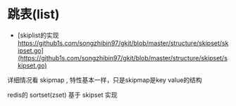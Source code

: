 # 跳表(list)

- [skiplist的实现 https://github1s.com/songzhibin97/gkit/blob/master/structure/skipset/skipset.go](https://github1s.com/songzhibin97/gkit/blob/master/structure/skipset/skipset.go)

详细情况看 skipmap , 特性基本一样，只是skipmap是key value的结构


redis的 sortset(zset) 基于 skipset 实现